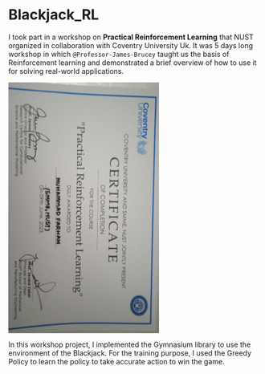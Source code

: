# Blackjack_RL
I took part in a workshop on **Practical Reinforcement Learning** that NUST organized in collaboration with Coventry University Uk. It was 5 days long workshop in which `@Professor-James-Brucey` taught us the basis of Reinforcement learning and demonstrated a brief overview of how to use it for solving real-world applications.

<img src="https://github.com/farhanzafrani/Blackjack_RL/blob/main/Images/RL.jpeg" height=500px width=300px align= center />


In this workshop project, I implemented the Gymnasium library to use the environment of the Blackjack. For the training purpose, I used the Greedy Policy to learn the policy to take accurate action to win the game.
